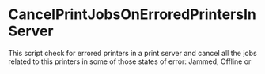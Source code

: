 # CancelPrintJobsOnErroredPrintersInServer

This script check for errored printers in a print server and cancel all the jobs related to this printers in some of those states of error: Jammed, Offline or 

